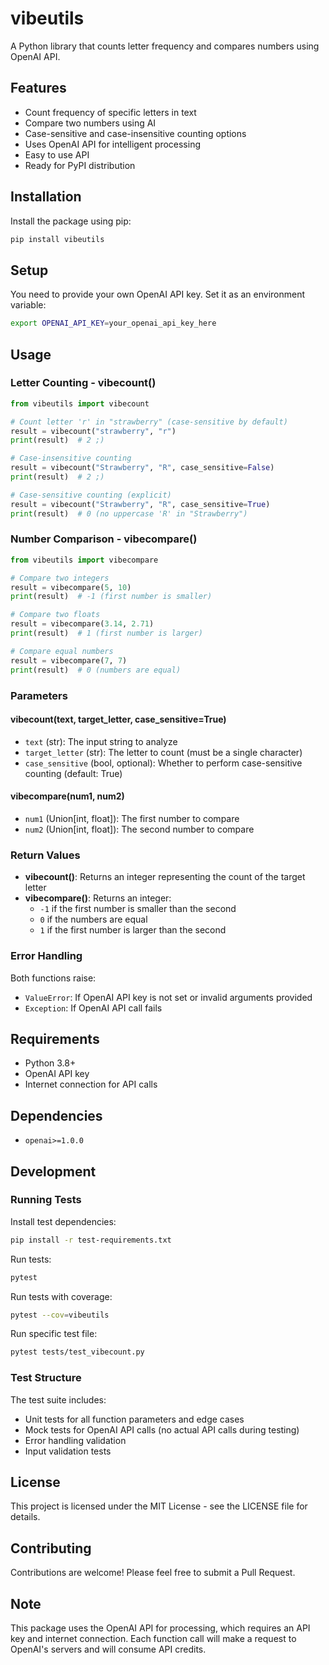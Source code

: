 # vibeutils

A Python library that counts letter frequency and compares numbers using OpenAI API.

## Features

- Count frequency of specific letters in text
- Compare two numbers using AI
- Case-sensitive and case-insensitive counting options
- Uses OpenAI API for intelligent processing
- Easy to use API
- Ready for PyPI distribution

## Installation

Install the package using pip:

```bash
pip install vibeutils
```

## Setup

You need to provide your own OpenAI API key. Set it as an environment variable:

```bash
export OPENAI_API_KEY=your_openai_api_key_here
```

## Usage

### Letter Counting - vibecount()

```python
from vibeutils import vibecount

# Count letter 'r' in "strawberry" (case-sensitive by default)
result = vibecount("strawberry", "r")
print(result)  # 2 ;)

# Case-insensitive counting
result = vibecount("Strawberry", "R", case_sensitive=False)
print(result)  # 2 ;)

# Case-sensitive counting (explicit)
result = vibecount("Strawberry", "R", case_sensitive=True)
print(result)  # 0 (no uppercase 'R' in "Strawberry")
```

### Number Comparison - vibecompare()

```python
from vibeutils import vibecompare

# Compare two integers
result = vibecompare(5, 10)
print(result)  # -1 (first number is smaller)

# Compare two floats
result = vibecompare(3.14, 2.71)
print(result)  # 1 (first number is larger)

# Compare equal numbers
result = vibecompare(7, 7)
print(result)  # 0 (numbers are equal)
```

### Parameters

#### vibecount(text, target_letter, case_sensitive=True)
- `text` (str): The input string to analyze
- `target_letter` (str): The letter to count (must be a single character)
- `case_sensitive` (bool, optional): Whether to perform case-sensitive counting (default: True)

#### vibecompare(num1, num2)
- `num1` (Union[int, float]): The first number to compare
- `num2` (Union[int, float]): The second number to compare

### Return Values

- **vibecount()**: Returns an integer representing the count of the target letter
- **vibecompare()**: Returns an integer:
  - `-1` if the first number is smaller than the second
  - `0` if the numbers are equal
  - `1` if the first number is larger than the second

### Error Handling

Both functions raise:
- `ValueError`: If OpenAI API key is not set or invalid arguments provided
- `Exception`: If OpenAI API call fails

## Requirements

- Python 3.8+
- OpenAI API key
- Internet connection for API calls

## Dependencies

- `openai>=1.0.0`

## Development

### Running Tests

Install test dependencies:
```bash
pip install -r test-requirements.txt
```

Run tests:
```bash
pytest
```

Run tests with coverage:
```bash
pytest --cov=vibeutils
```

Run specific test file:
```bash
pytest tests/test_vibecount.py
```

### Test Structure

The test suite includes:
- Unit tests for all function parameters and edge cases
- Mock tests for OpenAI API calls (no actual API calls during testing)
- Error handling validation
- Input validation tests

## License

This project is licensed under the MIT License - see the LICENSE file for details.

## Contributing

Contributions are welcome! Please feel free to submit a Pull Request.

## Note

This package uses the OpenAI API for processing, which requires an API key and internet connection. Each function call will make a request to OpenAI's servers and will consume API credits.
